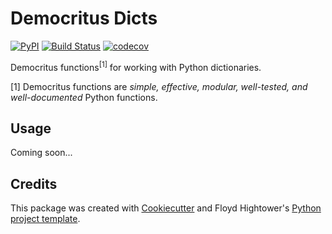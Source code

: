 # Democritus Dicts

[![PyPI](https://img.shields.io/pypi/v/democritus-dicts.svg)](https://pypi.python.org/pypi/democritus-dicts)
[![Build Status](https://travis-ci.com/democritus-project/democritus-dicts.svg?branch=master)](https://travis-ci.com/democritus-project/democritus-dicts)
[![codecov](https://codecov.io/gh/democritus-project/democritus-dicts/branch/master/graph/badge.svg?token=V0WOIXRGMM)](https://codecov.io/gh/democritus-project/democritus-dicts)

Democritus functions<sup>[1]</sup> for working with Python dictionaries.

[1] Democritus functions are <i>simple, effective, modular, well-tested, and well-documented</i> Python functions.

## Usage

Coming soon...

## Credits

This package was created with [Cookiecutter](https://github.com/audreyr/cookiecutter) and Floyd Hightower's [Python project template](https://github.com/fhightower-templates/python-project-template).
